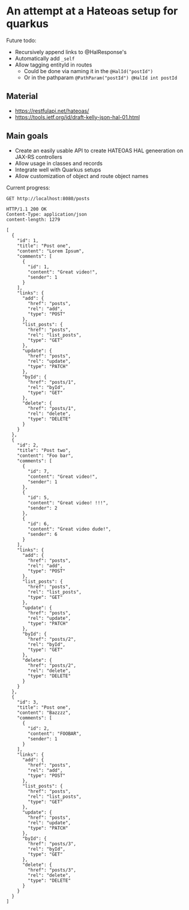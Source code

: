 # An attempt at a Hateoas setup for quarkus

Future todo:

- Recursively append links to @HalResponse's
- Automatically add `_self`
- Allow tagging entityId in routes
    - Could be done via naming it in the `@HalId("postId")`
    - Or in the pathparam `@PathParam("postId") @HalId int postId `

## Material

- https://restfulapi.net/hateoas/
- https://tools.ietf.org/id/draft-kelly-json-hal-01.html

## Main goals

- Create an easily usable API to create HATEOAS HAL geneeration on JAX-RS controllers
- Allow usage in classes and records
- Integrate well with Quarkus setups
- Allow customization of object and route object names

Current progress:

```http
GET http://localhost:8080/posts

HTTP/1.1 200 OK
Content-Type: application/json
content-length: 1279

[
  {
    "id": 1,
    "title": "Post one",
    "content": "Lorem Ipsum",
    "comments": [
      {
        "id": 1,
        "content": "Great video!",
        "sender": 1
      }
    ],
    "links": {
      "add": {
        "href": "posts",
        "rel": "add",
        "type": "POST"
      },
      "list_posts": {
        "href": "posts",
        "rel": "list_posts",
        "type": "GET"
      },
      "update": {
        "href": "posts",
        "rel": "update",
        "type": "PATCH"
      },
      "byId": {
        "href": "posts/1",
        "rel": "byId",
        "type": "GET"
      },
      "delete": {
        "href": "posts/1",
        "rel": "delete",
        "type": "DELETE"
      }
    }
  },
  {
    "id": 2,
    "title": "Post two",
    "content": "Foo bar",
    "comments": [
      {
        "id": 7,
        "content": "Great video!",
        "sender": 1
      },
      {
        "id": 5,
        "content": "Great video! !!!",
        "sender": 2
      },
      {
        "id": 6,
        "content": "Great video dude!",
        "sender": 6
      }
    ],
    "links": {
      "add": {
        "href": "posts",
        "rel": "add",
        "type": "POST"
      },
      "list_posts": {
        "href": "posts",
        "rel": "list_posts",
        "type": "GET"
      },
      "update": {
        "href": "posts",
        "rel": "update",
        "type": "PATCH"
      },
      "byId": {
        "href": "posts/2",
        "rel": "byId",
        "type": "GET"
      },
      "delete": {
        "href": "posts/2",
        "rel": "delete",
        "type": "DELETE"
      }
    }
  },
  {
    "id": 3,
    "title": "Post one",
    "content": "Bazzzz",
    "comments": [
      {
        "id": 2,
        "content": "FOOBAR",
        "sender": 1
      }
    ],
    "links": {
      "add": {
        "href": "posts",
        "rel": "add",
        "type": "POST"
      },
      "list_posts": {
        "href": "posts",
        "rel": "list_posts",
        "type": "GET"
      },
      "update": {
        "href": "posts",
        "rel": "update",
        "type": "PATCH"
      },
      "byId": {
        "href": "posts/3",
        "rel": "byId",
        "type": "GET"
      },
      "delete": {
        "href": "posts/3",
        "rel": "delete",
        "type": "DELETE"
      }
    }
  }
]

```
